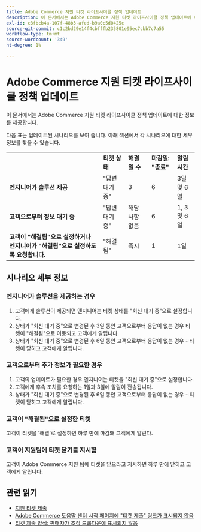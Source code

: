 ```yaml
---
title: Adobe Commerce 지원 티켓 라이프사이클 정책 업데이트
description: 이 문서에서는 Adobe Commerce 지원 티켓 라이프사이클 정책 업데이트에 대한 정보를 제공합니다.
exl-id: c3fbcb4a-107f-48b3-afed-b9a0c5d0425c
source-git-commit: c1c2bd29e14f4cbfffb235801e95ec7cbb7c7a55
workflow-type: tm+mt
source-wordcount: '349'
ht-degree: 1%

---
```


# Adobe Commerce 지원 티켓 라이프사이클 정책 업데이트

이 문서에서는 Adobe Commerce 지원 티켓 라이프사이클 정책 업데이트에 대한 정보를 제공합니다.

다음 표는 업데이트된 시나리오를 보여 줍니다. 아래 섹션에서 각 시나리오에 대한 세부 정보를 찾을 수 있습니다.

<table>
 <tbody>
 <tr>
 <td class="wysiwyg-text-align-center"> </td>
 <td class="wysiwyg-text-align-center"><strong>티켓 상태</strong></td>
 <td class="wysiwyg-text-align-center"><strong>해결 일 수</strong></td>
 <td class="wysiwyg-text-align-center"><strong>마감일: "종료"</strong></td>
 <td class="wysiwyg-text-align-center"><strong>알림 시간</strong></td>
 </tr>
 <tr>
 <td class="wysiwyg-text-align-left"><strong>엔지니어가 솔루션 제공</strong></td>
 <td class="wysiwyg-text-align-center">"답변 대기 중"</td>
 <td class="wysiwyg-text-align-center">3</td>
 <td class="wysiwyg-text-align-center">6</td>
 <td class="wysiwyg-text-align-center">3일 및 6일</td>
 </tr>
 <tr>
 <td class="wysiwyg-text-align-left"><strong>고객으로부터 정보 대기 중</strong></td>
 <td class="wysiwyg-text-align-center">"답변 대기 중"</td>
 <td class="wysiwyg-text-align-center">해당 사항 없음</td>
 <td class="wysiwyg-text-align-center">6</td>
 <td class="wysiwyg-text-align-center">1, 3 및 6일</td>
 </tr>
 <tr>
 <td class="wysiwyg-text-align-left"><strong>고객이 "해결됨"으로 설정하거나 엔지니어가 "해결됨"으로 설정하도록 요청합니다.</strong></td>
 <td class="wysiwyg-text-align-center">"해결됨"</td>
 <td class="wysiwyg-text-align-center">즉시</td>
 <td class="wysiwyg-text-align-center">1</td>
 <td class="wysiwyg-text-align-center">1일</td>
 </tr>
 </tbody>
 </table>

## 시나리오 세부 정보

### 엔지니어가 솔루션을 제공하는 경우

1. 고객에게 솔루션이 제공되면 엔지니어는 티켓 상태를 &quot;회신 대기 중&quot;으로 설정합니다.
1. 상태가 &quot;회신 대기 중&quot;으로 변경된 후 3일 동안 고객으로부터 응답이 없는 경우 티켓이 &quot;해결됨&quot;으로 이동되고 고객에게 알립니다.
1. 상태가 &quot;회신 대기 중&quot;으로 변경된 후 6일 동안 고객으로부터 응답이 없는 경우 - 티켓이 닫히고 고객에게 알립니다.

### 고객으로부터 추가 정보가 필요한 경우

1. 고객의 업데이트가 필요한 경우 엔지니어는 티켓을 &quot;회신 대기 중&quot;으로 설정합니다.
1. 고객에게 후속 조치를 요청하는 1일과 3일에 알림이 전송됩니다.
1. 상태가 &quot;회신 대기 중&quot;으로 변경된 후 6일 동안 고객으로부터 응답이 없는 경우 - 티켓이 닫히고 고객에게 알립니다.

### 고객이 &quot;해결됨&quot;으로 설정한 티켓

고객이 티켓을 &#39;해결&#39;로 설정하면 하루 만에 마감돼 고객에게 알린다.

### 고객이 지원팀에 티켓 닫기를 지시함

고객이 Adobe Commerce 지원 팀에 티켓을 닫으라고 지시하면 하루 만에 닫히고 고객에게 알립니다.

## 관련 읽기

* [지원 티켓 제출](/help/help-center-guide/help-center/magento-help-center-user-guide.md#submit-ticket)
* [Adobe Commerce 도움말 센터 시작 페이지에 &quot;티켓 제출&quot; 링크가 표시되지 않음](/help/help-center-guide/help-center/magento-help-center-user-guide.md#no-submit-link)
* [티켓 제출 양식: 판매자가 조직 드롭다운에 표시되지 않음](/help/help-center-guide/help-center/magento-help-center-user-guide.md#merchant-not-displayed)
